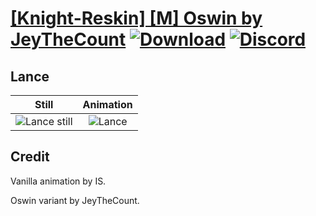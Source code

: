 # [\[Knight-Reskin\] \[M\] Oswin by JeyTheCount](./) [![Download](https://img.shields.io/badge/Download--red?style=social&logo=github)](https://minhaskamal.github.io/DownGit/#/home?url=https://github.com/Klokinator/FE-Repo/tree/main/Battle%20Animations%2FInfantry%20-%20Knights%2C%20Generals%2C%20Armors%2F%5BKnight-Reskin%5D%20%5BM%5D%20Oswin%20by%20JeyTheCount%2F2.%20Lance) [![Discord](https://img.shields.io/badge/Discord--blue?style=social&logo=discord)](https://discord.gg/C7VNGnyTPA)

## Lance

| Still | Animation |
| :---: | :-------: |
| ![Lance still](./Lance_000.png) | ![Lance](./Lance.gif) |

## Credit

Vanilla animation by IS.

Oswin variant by JeyTheCount.
